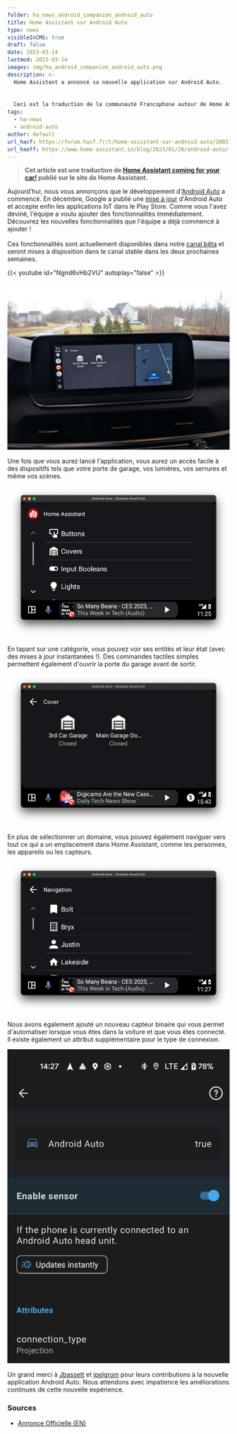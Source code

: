 ```yaml
---
folder: ha_news_android_companion_android_auto
title: Home Assistant sur Android Auto
type: news
visibleInCMS: true
draft: false
date: 2023-03-14
lastmod: 2023-03-14
images: img/ha_android_companion_android_auto.png
description: >-
  Home Assistant a annoncé sa nouvelle application sur Android Auto.


  Ceci est la traduction de la communauté Francophone autour de Home Assistant (HACF) de cette annonce.
tags:
  - ha-news
  - android-auto
author: default
url_hacf: https://forum.hacf.fr/t/home-assistant-sur-android-auto/20051
url_haoff: https://www.home-assistant.io/blog/2023/01/20/android-auto/
---
```

> **Cet article est une traduction de [Home Assistant coming for your car!](https://www.home-assistant.io/blog/2023/01/20/android-auto/) publié sur le site de Home Assistant.**

Aujourd'hui, nous vous annonçons que le développement d'[Android Auto](https://www.android.com/auto) a commencé. En décembre, Google a publié une [mise à jour](https://developer.android.com/docs/quality-guidelines/car-app-quality?category=iot#dec-22) d'Android Auto et accepte enfin les applications IoT dans le Play Store. Comme vous l'avez deviné, l'équipe a voulu ajouter des fonctionnalités immédiatement. Découvrez les nouvelles fonctionnalités que l'équipe a déjà commencé à ajouter !\
\
Ces fonctionnalités sont actuellement disponibles dans notre [canal bêta](https://play.google.com/apps/testing/io.homeassistant.companion.android) et seront mises à disposition dans le canal stable dans les deux prochaines semaines.

{{< youtube id="Ngnd6vHb2VU" autoplay="false" >}}

![android_auto_garage](img/android_auto_garage.jpg "Etat de la porte de garage")

Une fois que vous aurez lancé l'application, vous aurez un accès facile à des dispositifs tels que votre porte de garage, vos lumières, vos serrures et même vos scènes.

![android_auto_domains](img/android_auto_domains.png "Les domaines présent dans Home Assistant sur Android Auto")

En tapant sur une catégorie, vous pouvez voir ses entités et leur état (avec des mises à jour instantanées !). Des commandes tactiles simples permettent également d'ouvrir la porte du garage avant de sortir.

![android_auto_entity_control](img/android_auto_entity_control.png "Contrôle des entités")

En plus de sélectionner un domaine, vous pouvez également naviguer vers tout ce qui a un emplacement dans Home Assistant, comme les personnes, les appareils ou les capteurs.

![android_auto_navigation](img/android_auto_navigation.png "Naviguer vers des personnes ou des zones")

Nous avons également ajouté un nouveau capteur binaire qui vous permet d'automatiser lorsque vous êtes dans la voiture et que vous êtes connecté. Il existe également un attribut supplémentaire pour le type de connexion.

![android_auto_sensor](img/android_auto_sensor.png "Les sensors disponnible sur Android Auto")

Un grand merci à [Jbassett](https://github.com/JBassett) et [jpelgrom](https://github.com/jpelgrom) pour leurs contributions à la nouvelle application Android Auto. Nous attendons avec impatience les améliorations continues de cette nouvelle expérience.



### Sources

* [Annonce Officielle (EN)](https://www.home-assistant.io/blog/2023/01/20/android-auto/)